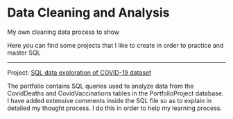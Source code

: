# Data Cleaning and Analysis
My own cleaning data process to show

Here you can find some projects that I like to create in order to practice and master SQL

------------------------------------------------------------------------------------------------------------------------------------------------------------------------
Project: [SQL data exploration of COVID-19 dataset](https://github.com/Aff1nity/Data-Cleaning-and-Analysis/tree/main/Covid%20SQL%20Project)

The portfolio contains SQL queries used to analyze data from the CovidDeaths and CovidVaccinations tables in the PortfolioProject database.
I have added extensive comments inside the SQL file so as to explain in detailed my thought process. I do this in order to help my learning process.




